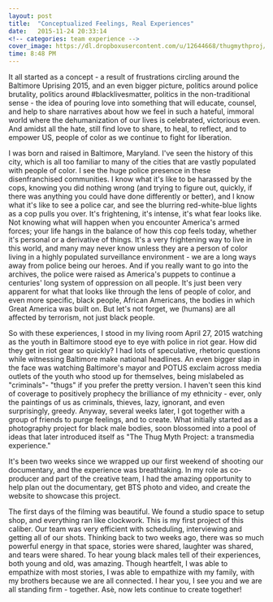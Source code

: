 ```yaml
---
layout: post
title:  "Conceptualized Feelings, Real Experiences"
date:   2015-11-24 20:33:14
<!-- categories: team experience -->
cover_image: https://dl.dropboxusercontent.com/u/12644668/thugmythproj/montier.jpg
time: 8:48 PM
---
```

It all started as a concept - a result of frustrations circling around the Baltimore Uprising 2015, and an even bigger picture, politics around police brutality, politics around #blacklivesmatter, politics in the non-traditional sense - the idea of pouring love into something that will educate, counsel, and help to share narratives about how we feel in such a hateful, immoral world where the dehumanization of our lives is celebrated, victorious even. And amidst all the hate, still find love to share, to heal, to reflect, and to empower US, people of color as we continue to fight for liberation.

I was born and raised in Baltimore, Maryland.  I've seen the history of this city, which is all too familiar to many of the cities that are vastly populated with people of color.  I see the huge police presence in these disenfranchised communities.  I know what it's like to be harassed by the cops, knowing you did nothing wrong (and trying to figure out, quickly, if there was anything you could have done differently or better), and I know what it's like to see a police car, and see the blurring red-white-blue lights as a cop pulls you over.  It's frightening, it's intense, it's what fear looks like.  Not knowing what will happen when you encounter America's armed forces; your life hangs in the balance of how this cop feels today, whether it's personal or a derivative of things.  It's a very frightening way to live in this world, and many may never know unless they are a person of color living in a highly populated surveillance environment - we are a long ways away from police being our heroes.  And if you really want to go into the archives, the police were raised as America's puppets to continue a centuries' long system of oppression on all people.  It's just been very apparent for what that looks like through the lens of people of color, and even more specific, black people, African Americans, the bodies in which Great America was built on.  But let's not forget, we (humans) are all affected by terrorism, not just black people.  

So with these experiences, I stood in my living room April 27, 2015 watching as the youth in Baltimore stood eye to eye with police in riot gear.  How did they get in riot gear so quickly? I had lots of speculative, rhetoric questions while witnessing Baltimore make national headlines.  An even bigger slap in the face was watching Baltimore's mayor and POTUS exclaim across media outlets of the youth who stood up for themselves, being mislabeled as "criminals"- "thugs" if you prefer the pretty version.  I haven't seen this kind of coverage to positively prophecy the brilliance of my ethnicity - ever, only the paintings of us as criminals, thieves, lazy, ignorant, and even surprisingly, greedy.  Anyway, several weeks later, I got together with a group of friends to purge feelings, and to create.  What initially started as a photography project for black male bodies, soon blossomed into a pool of ideas that later introduced itself as "The Thug Myth Project: a transmedia experience."

It's been two weeks since we wrapped up our first weekend of shooting our documentary, and the experience was breathtaking.  In my role as co-producer and part of the creative team, I had the amazing opportunity to help plan out the documentary, get BTS photo and video, and create the website to showcase this project.

The first days of the filming was beautiful.  We found a studio space to setup shop, and everything ran like clockwork.  This is my first project of this caliber.  Our team was very efficient with scheduling, interviewing and getting all of our shots.  Thinking back to two weeks ago, there was so much powerful energy in that space, stories were shared, laughter was shared, and tears were shared.  To hear young black males tell of their experiences, both young and old, was amazing.  Though heartfelt, I was able to empathize with most stories, I was able to empathize with my family, with my brothers because we are all connected.  I hear you, I see you and we are all standing firm - together.  Asè, now lets continue to create together!  